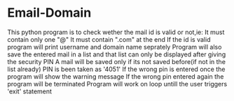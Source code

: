 # Email-Domain
This python program is to check wether the mail id is valid or not,ie:
    It must contain only one "@"
    It must contain ".com" at the end
If the id is valid program will print username and domain name seprately
Program will also save the entered mail in a list and that list can only be displayed after giving the security PIN
    A mail will be saved only if its not saved before(if not in the list already)
    PIN is been taken as '4051'
    If the wrong pin is entered once the program will show the warning message
    If the wrong pin entered again the program will be terminated
Program will work on loop untill the user triggers 'exit' statement
